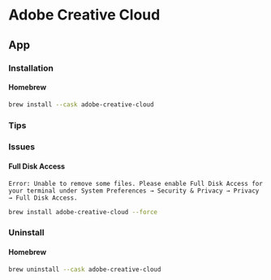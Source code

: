 # Adobe Creative Cloud

## App

### Installation

#### Homebrew

```sh
brew install --cask adobe-creative-cloud
```

### Tips

<!-- ####

```sh
#
export LOGGED_IN_USER=$(stat -f %Su /dev/console)
export LOGGED_IN_USER_ID=$(id -u "$LOGGED_IN_USER")
export BUNDLE_IDENTIFIER_PREFIX='com.adobe'

#
launchctl print system
launchctl print user/"$LOGGED_IN_USER_ID"
launchctl print gui/"$LOGGED_IN_USER_ID"

#
launchctl unload -w ~/Library/LaunchAgents/com.adobe.ccxprocess.plist
launchctl unload -w ~/Library/LaunchAgents/com.adobe.GC.Invoker-1.0.plist
launchctl unload -w /Library/LaunchAgents/com.adobe.AdobeCreativeCloud.plist
launchctl unload -w /Library/LaunchAgents/com.adobe.GC.AGM.plist
launchctl unload -w /Library/LaunchAgents/com.adobe.GC.Invoker-1.0.plist
launchctl unload -w /Library/LaunchDaemons/com.adobe.agsservice.plist
launchctl unload -w /Library/LaunchDaemons/com.adobe.acc.installer.v2.plist

launchctl stop com.adobe.AdobeCreativeCloud
launchctl stop com.adobe.GC.AGM
launchctl stop com.adobe.CCXProcess.6464
launchctl stop com.adobe.CCLibrary.6544
launchctl stop com.adobe.ccxprocess
launchctl stop com.adobe.accmac.28188
launchctl stop com.adobe.GC.Scheduler-1.0
launchctl stop com.adobe.accmac.6452
launchctl stop com.adobe.LightroomClassicCC7.30440

killall "AdobeRCDaemon"
killall "Adobe CCXProcess.app"
killall "Adobe Desktop Service"
killall "Adobe Installer"
killall "AdobeCRDaemon"
killall "AdobeIPCBroker"
killall "CCLibrary"
killall "CCXProcess"
killall "Core Sync"
killall "Core Sync Helper"

#
launchctl list | egrep -i "$BUNDLE_IDENTIFIER_PREFIX"

#
sudo launchctl bootout gui/"$loggedInUserID" /Library/LaunchAgents/"$BUNDLE_IDENTIFIER_PREFIX".*.plist
sudo launchctl bootout system /Library/LaunchAgents/"$BUNDLE_IDENTIFIER_PREFIX".*.plist

#
ls -A1 /Library/{LaunchDaemons,LaunchAgents}/"$BUNDLE_IDENTIFIER_PREFIX".*.plist

#
sudo launchctl unload -w /Library/LaunchDaemons/"$BUNDLE_IDENTIFIER_PREFIX".*.plist
launchctl unload -w /Library/LaunchDaemons/"$BUNDLE_IDENTIFIER_PREFIX".*.plist
``` -->

<!--
#
sudo launchctl unload -w /Library/{LaunchAgents,LaunchDaemons}/"$BUNDLE_IDENTIFIER_PREFIX"*.plist
sudo launchctl unload -w {,~}/Library/LaunchAgents/"$BUNDLE_IDENTIFIER_PREFIX"*.plist
-->

### Issues

#### Full Disk Access

```log
Error: Unable to remove some files. Please enable Full Disk Access for your terminal under System Preferences → Security & Privacy → Privacy → Full Disk Access.
```

```sh
brew install adobe-creative-cloud --force
```

### Uninstall

#### Homebrew

```sh
brew uninstall --cask adobe-creative-cloud
```
